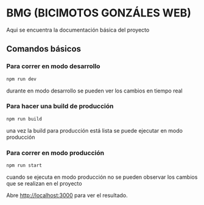 # BMG (BICIMOTOS GONZÁLES WEB)

Aqui se encuentra la documentación básica del proyecto

## Comandos básicos

### Para correr en modo desarrollo

```bash
npm run dev
```
durante en modo desarrollo se pueden ver los cambios en tiempo real

### Para hacer una build de producción

```bash
npm run build
```
una vez la build para producción está lista se puede ejecutar en modo producción

### Para correr en modo producción

```bash
npm run start
```
cuando se ejecuta en modo producción no se pueden observar los cambios que se realizan en el proyecto

Abre [http://localhost:3000](http://localhost:3000) para ver el resultado.

